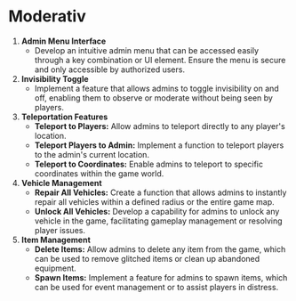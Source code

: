 # Moderativ

1. **Admin Menu Interface**
    - Develop an intuitive admin menu that can be accessed easily through a key combination or UI element. Ensure the menu is secure and only accessible by authorized users.
2. **Invisibility Toggle**
    - Implement a feature that allows admins to toggle invisibility on and off, enabling them to observe or moderate without being seen by players.
3. **Teleportation Features**
    - **Teleport to Players:** Allow admins to teleport directly to any player's location.
    - **Teleport Players to Admin:** Implement a function to teleport players to the admin's current location.
    - **Teleport to Coordinates:** Enable admins to teleport to specific coordinates within the game world.
4. **Vehicle Management**
    - **Repair All Vehicles:** Create a function that allows admins to instantly repair all vehicles within a defined radius or the entire game map.
    - **Unlock All Vehicles:** Develop a capability for admins to unlock any vehicle in the game, facilitating gameplay management or resolving player issues.
5. **Item Management**
    - **Delete Items:** Allow admins to delete any item from the game, which can be used to remove glitched items or clean up abandoned equipment.
    - **Spawn Items:** Implement a feature for admins to spawn items, which can be used for event management or to assist players in distress.